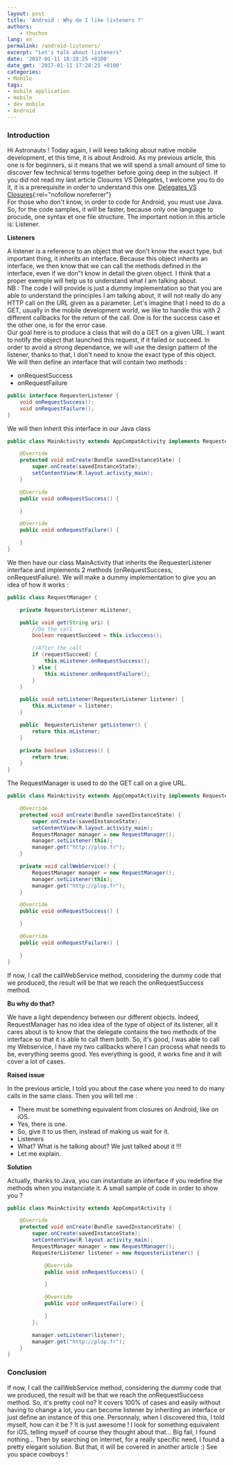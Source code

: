 ```yaml
---
layout: post
title: 'Android : Why do I like listeners ?'
authors:
    - thuchon
lang: en
permalink: /android-listeners/
excerpt: "Let's talk about listeners"
date: '2017-01-11 18:28:25 +0100'
date_gmt: '2017-01-11 17:28:25 +0100'
categories:
- Mobile
tags:
- mobile application
- mobile
- dev mobile
- Android
---
```

### Introduction

Hi Astronauts ! Today again, I will keep talking about native mobile development, et this time, it is about Android. As my previous article, this one is for beginners, si it means that we will spend a small amount of time to discover few technical terms together before going deep in the subject. If you did not read my last article Closures VS Delegates, I welcome you to do it, it is a prerequisite in order to understand this one. [Delegates VS Closures](https://blog.eleven-labs.com/en/delegates-closures/){:rel="nofollow noreferrer"}<br />
For those who don't know, in order to code for Android, you must use Java. So, for the code samples, it will be faster, because only one language to procude, one syntax et one file structure. The important notion in this article is: Listener.

**Listeners**

A listener is a reference to an object that we don't know the exact type, but important thing, it inherits an interface. Because this object inherits an interface, we then know that we can call the methods defined in the interface, even if we don"t know in detail the given object. I think that a proper exemple will help us to understand what I am talking about.<br/>
NB : The code I will provide is just a dummy implementation so that you are able to understand the principles I am talking about, it will not really do any HTTP call on the URL given as a parameter. Let's imagine that I need to do a GET, usually in the mobile development world, we like to handle this with 2 different callbacks for the return of the call. One is for the success case et the other one, is for the error case.<br/>
Our goal here is to produce a class that will do a GET on a given URL. I want to notify the object that launched this request, if it failed or succeed. In order to avoid a strong dependance, we will use the design pattern of the listener, thanks to that, I don't need to know the exact type of this object. We will then define an interface that will contain two methods :
- onRequestSuccess
- onRequestFailure

```Java
public interface RequesterListener {
    void onRequestSuccess();
    void onRequestFailure();
}
```

We will then inherit this interface in our Java class

```Java
public class MainActivity extends AppCompatActivity implements RequesterListener {

    @Override
    protected void onCreate(Bundle savedInstanceState) {
        super.onCreate(savedInstanceState);
        setContentView(R.layout.activity_main);
    }

    @Override
    public void onRequestSuccess() {

    }

    @Override
    public void onRequestFailure() {

    }
}
```

We then have our class MainActivity that inherits the RequesterListener interface and implements 2 methods (onRequestSuccess, onRequestFailure). We will make a dummy implementation to give you an idea of how it works :

```Java
public class RequestManager {

    private RequesterListener mListener;

    public void get(String uri) {
        //Do the call
        boolean requestSucceed = this.isSuccess();

        //After the call
        if (requestSucceed) {
            this.mListener.onRequestSuccess();
        } else {
            this.mListener.onRequestFailure();
        }
    }

    public void setListener(RequesterListener listener) {
        this.mListener = listener;
    }

    public  RequesterListener getListener() {
        return this.mListener;
    }

    private boolean isSuccess() {
        return true;
    }
}
```

The RequestManager is used to do the GET call on a give URL.

```Java
public class MainActivity extends AppCompatActivity implements RequesterListener {

    @Override
    protected void onCreate(Bundle savedInstanceState) {
        super.onCreate(savedInstanceState);
        setContentView(R.layout.activity_main);
        RequestManager manager = new RequestManager();
        manager.setListener(this);
        manager.get("http://plop.fr");
    }

    private void callWebService() {
        RequestManager manager = new RequestManager();
        manager.setListener(this);
        manager.get("http://plop.fr");
    }

    @Override
    public void onRequestSuccess() {

    }

    @Override
    public void onRequestFailure() {

    }
}
```

If now, I call the callWebService method, considering the dummy code that we produced, the result will be that we reach the onRequestSuccess method.

**Bu why do that?**

We have a light dependency between our different objects. Indeed, RequestManager has no idea idea of the type of object of its listener, all it cares about is to know that the delegate contains the two methods of the interface so that it is able to call them both. So, it's good, I was able to call my Webservice, I have my two callbacks where I can process what needs to be, everything seems good. Yes everything is good, it works fine and it will cover a lot of cases.

**Raised issue**

In the previous article, I told you about the case where you need to do many calls in the same class. Then you will tell me :
- There must be something equivalent from closures on Android, like on iOS.
- Yes, there is one.
- So, give it to us then, instead of making us wait for it.
- Listeners
- What? What is he talking about? We just talked about it !!!
- Let me explain.

**Solution**

Actually, thanks to Java, you can instantiate an interface if you redefine the methods when you instanciate it. A small sample of code in order to show you ?

```Java
public class MainActivity extends AppCompatActivity {

    @Override
    protected void onCreate(Bundle savedInstanceState) {
        super.onCreate(savedInstanceState);
        setContentView(R.layout.activity_main);
        RequestManager manager = new RequestManager();
        RequesterListener listener = new RequesterListener() {

            @Override
            public void onRequestSuccess() {

            }

            @Override
            public void onRequestFailure() {

            }
        };

        manager.setListener(listener);
        manager.get("http://plop.fr");
    }
}
```
### Conclusion

If now, I call the callWebService method, considering the dummy code that we produced, the result will be that we reach the onRequestSuccess method. So, it's pretty cool no? It covers 100% of cases and easily without having to change a lot, you can become listener by inheriting an interface or just define an instance of this one. Personnaly, when I discovered this, I told myself, how can it be ? It is just awesome ! I look for something equivalent for iOS, telling myself of course they thought about that... Big fail, I found nothing... Then by searching on internet, for a really specific need, I found a pretty elegant solution. But that, it will be covered in another article :) See you space cowboys !
